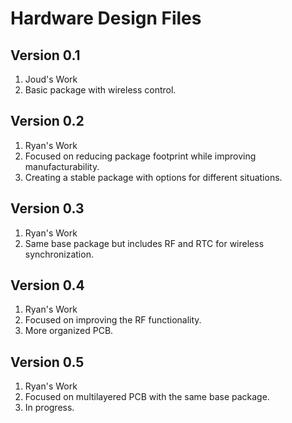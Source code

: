 # Hardware Design Files


## Version 0.1
1. Joud's Work
1. Basic package with wireless control. 


## Version 0.2
1. Ryan's Work
1. Focused on reducing package footprint while improving manufacturability.
1. Creating a stable package with options for different situations.


## Version 0.3
1. Ryan's Work
1. Same base package but includes RF and RTC for wireless synchronization.

## Version 0.4
1. Ryan's Work
1. Focused on improving the RF functionality.
1. More organized PCB.

## Version 0.5
1. Ryan's Work
1. Focused on multilayered PCB with the same base package.
1. In progress.